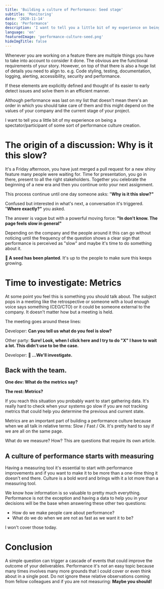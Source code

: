 ```yaml
---
title: 'Building a culture of Performance: Seed stage'
subtitle: 'Monitoring'
date: '2020-11-14'
topic: 'Performance'
description: 'I want to tell you a little bit of my experience on being a spectator/participant of some sort of performance culture creation. TLDR; Monitoring.'
language: 'en'
featuredImage: 'performance-culture-seed.png'
hideImgTitle: false
---
```


Whenever you are working on a feature there are multiple things you have to take into account to consider it done. The obvious are the functional requirements of your story. However, on top of that there is also a huge list of details you need to align to. e.g. Code styling, testing, documentation, logging, alerting, accessibility, security and performance.

If these elements are explicitly defined and thought of its easier to early detect issues and solve them in an efficient manner.

Although performance was last on my list that doesn't mean there's an order in which you should take care of them and this might depend on the values of your company and the current stage of your project.

I want to tell you a little bit of my experience on being a spectator/participant of some sort of performance culture creation.

# The origin of a discussion: Why is it this slow?

It's a Friday afternoon, you have just merged a pull request for a new shiny feature many people were waiting for. Time for presentation, you go in there, present to all the right stakeholders. Together you celebrate the beginning of a new era and then you continue onto your next assignment.

This process continue until one day someone asks: "**Why is it this slow?"**

Confused but interested in what's next, a conversation it's triggered. "**Where exactly?"** you asked.

The answer is vague but with a powerful moving force: **"In don't know. The page feels slow in general"**

Depending on the company and the people around it this can go without noticing until the frequency of the question shows a clear sign that performance is perceived as "slow" and maybe it's time to do something about it.

**🌱 A seed has been planted**. It's up to the people to make sure this keeps growing.

# Time to investigate: Metrics

At some point you feel this is something you should talk about. The subject pops in a meeting like the retrospective or someone with a loud enough voice says something (CEO/CTO) or it could be someone external to the company. It doesn't matter how but a meeting is held.

The meeting goes around these lines:

Developer: **Can you tell us what do you feel is slow?**

Other party: **Sure! Look, when I click here and I try to do "X" I have to wait a lot. This didn't use to be the case.**

Developer: **🤔 ...We'll investigate.**

## Back with the team.

**One dev: What do the metrics say?**

**The rest: Metrics?**

If you reach this situation you probably want to start gathering data. It's really hard to check when your systems go slow if you are not tracking metrics that could help you determine the previous and current state.

Metrics are an important part of building a performance culture because when we all talk in relative terms: Slow / Fast / Ok. It's pretty hard to say if we are all on the same page.

What do we measure? How? This are questions that require its own article.

## A culture of performance starts with measuring

Having a measuring tool it's essential to start with performance improvements and if you want to make it to be more than a one-time thing it doesn't end there. Culture is a bold word and brings with it a lot more than a measuring tool.

We know how information is so valuable to pretty much everything. Performance is not the exception and having a data to help you in your decisions will be the base when answering these other two questions:

- How do we make people care about performance?
- What do we do when we are not as fast as we want it to be?

I won't cover those today.

# Conclusion

A simple question can trigger a cascade of events that could improve the outcome of your deliverables. Performance it's not an easy topic because many times involves many more grounds that I could cover or even think about in a single post. Do not ignore these relative observations coming from fellow colleagues and if you are not measuring: **Maybe you should!**

